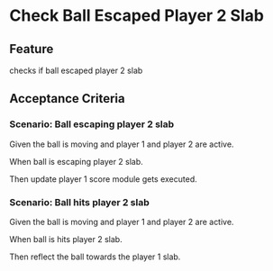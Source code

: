 # Check Ball Escaped Player 2 Slab

## Feature

checks if ball escaped player 2 slab

## Acceptance Criteria

### Scenario: Ball escaping player 2 slab

  Given the ball is moving
  and player 1 and player 2
  are active.

  When ball is escaping player 2 slab.

  Then update player 1 score module gets executed.
  
  ### Scenario: Ball hits player 2 slab

  Given the ball is moving
  and player 1 and player 2
  are active.

  When ball is hits player 2 slab.

  Then reflect the ball towards the player 1 slab.
  
